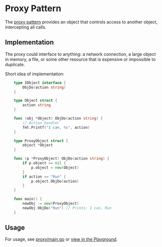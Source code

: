 # Proxy Pattern

The [proxy pattern](https://en.wikipedia.org/wiki/Proxy_pattern) provides an object that controls access to another object, intercepting all calls.

## Implementation

The proxy could interface to anything: a network connection, a large object in memory, a file, or some other resource that is expensive or impossible to duplicate.

Short idea of implementation:
```go
    type IObject interface {
        ObjDo(action string)
    }

    type Object struct {
        action string
    }

    func (obj *Object) ObjDo(action string) {
        // Action handler
        fmt.Printf("I can, %s", action)
    }

    type ProxyObject struct {
        object *Object
    }

    func (p *ProxyObject) ObjDo(action string) {
        if p.object == nil {
            p.object = new(Object)
        }
        if action == "Run" {
            p.object.ObjDo(action)
        }
    }

    func main() {
        newObj := new(ProxyObject)
        newObj.ObjDo("Run") // Prints: I can, Run
    }
```

## Usage
For usage, see [proxy/main.go](proxy/main.go) or [view in the Playground]().
